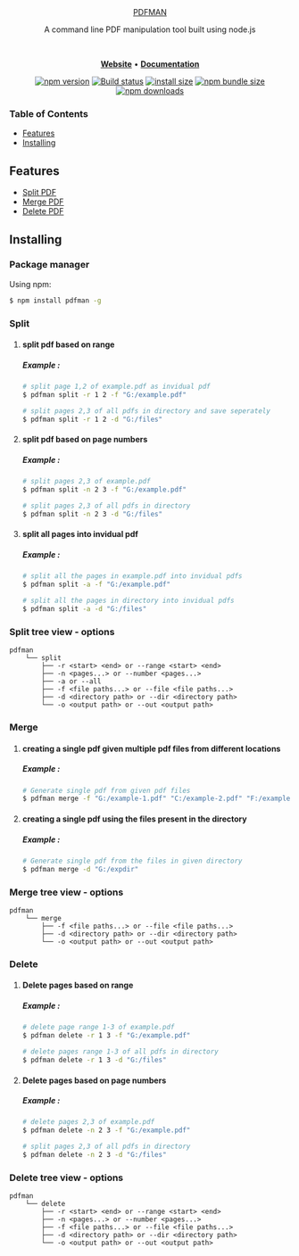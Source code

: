 <div align="center">
    <a href=""><img src=""/>PDFMAN</a>
    <br>
</div>
<p align="center">A command line PDF manipulation tool built using node.js</p><br>


<!--tags center logo-->
<p align="center">
 <a href=""><b>Website</b></a> •
<a href=""><b>Documentation</b></a>
</p>

<div align="center">

[![npm version](https://img.shields.io/npm/v/axios.svg?style=flat-square)](https://www.npmjs.org/package/axios)
[![Build status](https://img.shields.io/github/actions/workflow/status/axios/axios/ci.yml?branch=v1.x&label=CI&logo=github&style=flat-square)](https://github.com/axios/axios/actions/workflows/ci.yml)
[![install size](https://img.shields.io/badge/dynamic/json?url=https://packagephobia.com/v2/api.json?p=axios&query=$.install.pretty&label=install%20size&style=flat-square)](https://packagephobia.now.sh/result?p=axios)
[![npm bundle size](https://img.shields.io/bundlephobia/minzip/axios?style=flat-square)](https://bundlephobia.com/package/axios@latest)
[![npm downloads](https://img.shields.io/npm/dm/axios.svg?style=flat-square)](https://npm-stat.com/charts.html?package=axios)
</div>

### Table of Contents
- [Features](#features)
- [Installing](#installing)


## Features
- [Split PDF](#split)
- [Merge PDF](#merge)
- [Delete PDF](#delete)


## Installing

### Package manager
Using npm:
```bash
$ npm install pdfman -g 
```

### Split

1. #### split pdf based on range
    ##### Example :
    ```bash
    # split page 1,2 of example.pdf as invidual pdf
    $ pdfman split -r 1 2 -f "G:/example.pdf" 

    # split pages 2,3 of all pdfs in directory and save seperately
    $ pdfman split -r 1 2 -d "G:/files"
    ```
2. #### split pdf based on page numbers
    ##### Example :
    ```bash
    # split pages 2,3 of example.pdf
    $ pdfman split -n 2 3 -f "G:/example.pdf"

    # split pages 2,3 of all pdfs in directory
    $ pdfman split -n 2 3 -d "G:/files"
    ```

3. #### split all pages into invidual pdf
    ##### Example :
    ```bash
    # split all the pages in example.pdf into invidual pdfs
    $ pdfman split -a -f "G:/example.pdf"

    # split all the pages in directory into invidual pdfs
    $ pdfman split -a -d "G:/files"
    ```

### Split tree view - options
```
pdfman
    └── split 
        ├── -r <start> <end> or --range <start> <end>
        ├── -n <pages...> or --number <pages...> 
        ├── -a or --all
        ├── -f <file paths...> or --file <file paths...>
        ├── -d <directory path> or --dir <directory path>
        └── -o <output path> or --out <output path>
```

### Merge

1. #### creating a single pdf given multiple pdf files from different locations
    ##### Example :
    ```bash
    # Generate single pdf from given pdf files
    $ pdfman merge -f "G:/example-1.pdf" "C:/example-2.pdf" "F:/example-3.pdf" 
    ```
2. #### creating a single pdf using the files present in the directory 
    ##### Example :
    ```bash
    # Generate single pdf from the files in given directory
    $ pdfman merge -d "G:/expdir"
    ```
### Merge tree view - options
```
pdfman
    └── merge 
        ├── -f <file paths...> or --file <file paths...>
        ├── -d <directory path> or --dir <directory path>
        └── -o <output path> or --out <output path>
```


### Delete

1. #### Delete pages based on range
    ##### Example :
    ```bash
    # delete page range 1-3 of example.pdf
    $ pdfman delete -r 1 3 -f "G:/example.pdf" 

    # delete pages range 1-3 of all pdfs in directory
    $ pdfman delete -r 1 3 -d "G:/files"
    ```
2. #### Delete pages based on page numbers
    ##### Example :
    ```bash
    # delete pages 2,3 of example.pdf
    $ pdfman delete -n 2 3 -f "G:/example.pdf"

    # split pages 2,3 of all pdfs in directory
    $ pdfman delete -n 2 3 -d "G:/files"
    ```
### Delete tree view - options
```
pdfman
    └── delete
        ├── -r <start> <end> or --range <start> <end>
        ├── -n <pages...> or --number <pages...> 
        ├── -f <file paths...> or --file <file paths...>
        ├── -d <directory path> or --dir <directory path>
        └── -o <output path> or --out <output path>
```